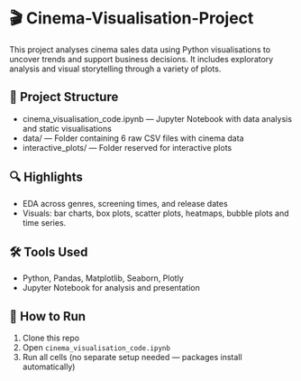 # 🎬 Cinema-Visualisation-Project
This project analyses cinema sales data using Python visualisations to uncover trends and support business decisions. It includes exploratory analysis and visual storytelling through a variety of plots.

## 📂 Project Structure
- cinema_visualisation_code.ipynb — Jupyter Notebook with data analysis and static visualisations
- data/ — Folder containing 6 raw CSV files with cinema data
- interactive_plots/ — Folder reserved for interactive plots

## 🔍 Highlights
- EDA across genres, screening times, and release dates  
- Visuals: bar charts, box plots, scatter plots, heatmaps, bubble plots and time series.

## 🛠️ Tools Used
- Python, Pandas, Matplotlib, Seaborn, Plotly
- Jupyter Notebook for analysis and presentation

## 🚀 How to Run
1. Clone this repo  
2. Open `cinema_visualisation_code.ipynb`  
3. Run all cells (no separate setup needed — packages install automatically)
